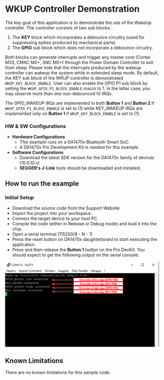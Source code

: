 # WKUP Controller Demonstration

The key goal of this application is to demonstrate the use of the WakeUp controller. The controller consists of two sub blocks: 
1) The **KEY** block which incorporates a debounce circuitry (used for suppressing spikes produced by mechanical parts).
2) The **GPIO** sub block which does not incorporate a debounce circuitry. 

Both blocks can generate interrupts and trigger any master core (Cortex M33, CMAC M0+, SNC M0+) through the Power Domain Controller to exit from sleep. Please note that the interrupts produced by the wakeup controller can wakeup the system while in extended sleep mode. By default, the KEY sub block of the WKUP controller is demonstrated `WKUP_KEY_BLOCK_ENABLE`. User can also enable the GPIO P1 sub block by setting the  `WKUP_GPIO_P1_BLOCK_ENABLE` macro to 1. In the latter case, you may observe more than one non-debounced IO IRQs.

The GPIO_WAKEUP IRQs are implemented in both **Button 1** and **Button 2** if `WKUP_GPIO_P1_BLOCK_ENABLE` is set to (1) while KEY_WAKEUP IRQs are implemented only on **Button 1** if `WKUP_KEY_BLOCK_ENABLE` is set to (1). 

### HW & SW Configurations

- **Hardware Configurations**
  - This example runs on a DA1470x Bluetooth Smart SoC.
  - A DA1470x Pro Development Kit is needed for this example.
- **Software Configurations**
  - Download the latest SDK version for the DA1470x family of devices (10.0.10.x)
  - **SEGGER's J-Link** tools should be downloaded and installed.

## How to run the example

### Initial Setup

- Download the source code from the Support Website
- Import the project into your workspace.
- Connect the target device to your host PC.
- Compile the code (either in Release or Debug mode) and load it into the chip.
- Open a serial terminal (115200/8 - N - 1)
- Press the reset button on DA1470x daughterboard to start executing the application.
- Press and then release the **Button 1** button on the Pro DevKit. You should expect to get the following output on the serial console:

![WKUP Controller - Serial Console](assets/WKUP_serial_console.png)

## Known Limitations

There are no known limitations for this sample code.
